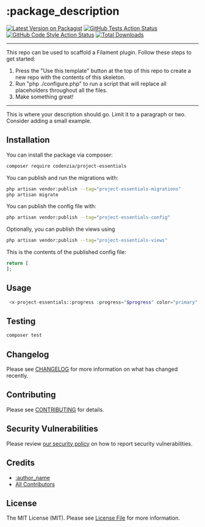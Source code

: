 # :package_description

[![Latest Version on Packagist](https://img.shields.io/packagist/v/codenzia/project-essentials.svg?style=flat-square)](https://packagist.org/packages/codenzia/project-essentials)
[![GitHub Tests Action Status](https://img.shields.io/github/actions/workflow/status/codenzia/project-essentials/run-tests.yml?branch=main&label=tests&style=flat-square)](https://github.com/codenzia/project-essentials/actions?query=workflow%3Arun-tests+branch%3Amain)
[![GitHub Code Style Action Status](https://img.shields.io/github/actions/workflow/status/codenzia/project-essentials/fix-php-code-style-issues.yml?branch=main&label=code%20style&style=flat-square)](https://github.com/codenzia/project-essentials/actions?query=workflow%3A"Fix+PHP+code+styling"+branch%3Amain)
[![Total Downloads](https://img.shields.io/packagist/dt/codenzia/project-essentials.svg?style=flat-square)](https://packagist.org/packages/codenzia/project-essentials)

<!--delete-->
---
This repo can be used to scaffold a Filament plugin. Follow these steps to get started:

1. Press the "Use this template" button at the top of this repo to create a new repo with the contents of this skeleton.
2. Run "php ./configure.php" to run a script that will replace all placeholders throughout all the files.
3. Make something great!
---
<!--/delete-->

This is where your description should go. Limit it to a paragraph or two. Consider adding a small example.

## Installation

You can install the package via composer:

```bash
composer require codenzia/project-essentials
```

You can publish and run the migrations with:

```bash
php artisan vendor:publish --tag="project-essentials-migrations"
php artisan migrate
```

You can publish the config file with:

```bash
php artisan vendor:publish --tag="project-essentials-config"
```

Optionally, you can publish the views using

```bash
php artisan vendor:publish --tag="project-essentials-views"
```

This is the contents of the published config file:

```php
return [
];
```

## Usage

```php
 <x-project-essentials::progress :progress="$progress" color="primary" :label="false" />
```

## Testing

```bash
composer test
```

## Changelog

Please see [CHANGELOG](CHANGELOG.md) for more information on what has changed recently.

## Contributing

Please see [CONTRIBUTING](.github/CONTRIBUTING.md) for details.

## Security Vulnerabilities

Please review [our security policy](../../security/policy) on how to report security vulnerabilities.

## Credits

- [:author_name](https://github.com/:author_username)
- [All Contributors](../../contributors)

## License

The MIT License (MIT). Please see [License File](LICENSE.md) for more information.
